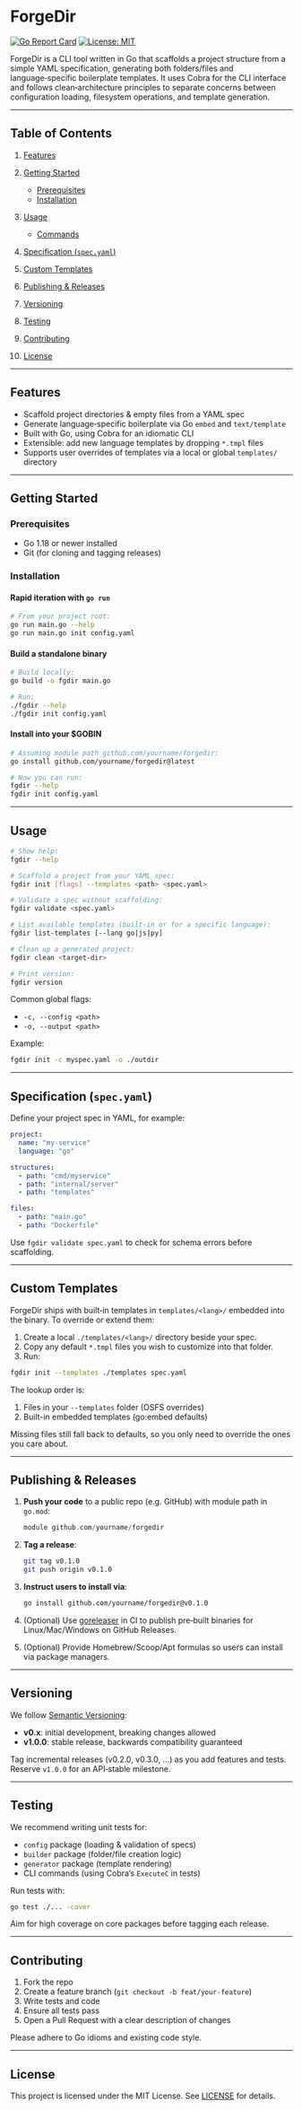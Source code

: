 # ForgeDir

[![Go Report Card](https://goreportcard.com/badge/github.com/KoHorizon/ForgeDir)](https://goreportcard.com/report/github.com/KoHorizon/ForgeDir)
[![License: MIT](https://img.shields.io/badge/License-MIT-yellow.svg)](LICENSE)

ForgeDir is a CLI tool written in Go that scaffolds a project structure from a simple YAML specification, generating both folders/files and language‑specific boilerplate templates. It uses Cobra for the CLI interface and follows clean‑architecture principles to separate concerns between configuration loading, filesystem operations, and template generation.

---

## Table of Contents

1. [Features](#features)
2. [Getting Started](#getting-started)

   * [Prerequisites](#prerequisites)
   * [Installation](#installation)
3. [Usage](#usage)

   * [Commands](#commands)
4. [Specification (`spec.yaml`)](#specification-specyaml)
5. [Custom Templates](#custom-templates)
6. [Publishing & Releases](#publishing--releases)
7. [Versioning](#versioning)
8. [Testing](#testing)
9. [Contributing](#contributing)
10. [License](#license)

---

## Features

* Scaffold project directories & empty files from a YAML spec
* Generate language‑specific boilerplate via Go `embed` and `text/template`
* Built with Go, using Cobra for an idiomatic CLI
* Extensible: add new language templates by dropping `*.tmpl` files
* Supports user overrides of templates via a local or global `templates/` directory

---

## Getting Started

### Prerequisites

* Go 1.18 or newer installed
* Git (for cloning and tagging releases)

### Installation

#### Rapid iteration with `go run`

```bash
# From your project root:
go run main.go --help
go run main.go init config.yaml
```

#### Build a standalone binary

```bash
# Build locally:
go build -o fgdir main.go

# Run:
./fgdir --help
./fgdir init config.yaml
```

#### Install into your \$GOBIN

```bash
# Assuming module path github.com/yourname/forgedir:
go install github.com/yourname/forgedir@latest

# Now you can run:
fgdir --help
fgdir init config.yaml
```

---

## Usage

```bash
# Show help:
fgdir --help

# Scaffold a project from your YAML spec:
fgdir init [flags] --templates <path> <spec.yaml>

# Validate a spec without scaffolding:
fgdir validate <spec.yaml>

# List available templates (built-in or for a specific language):
fgdir list-templates [--lang go|js|py]

# Clean up a generated project:
fgdir clean <target-dir>

# Print version:
fgdir version
```

Common global flags:

* `-c, --config <path>`
* `-o, --output <path>`

Example:

```bash
fgdir init -c myspec.yaml -o ./outdir
```

---

## Specification (`spec.yaml`)

Define your project spec in YAML, for example:

```yaml
project:
  name: "my-service"
  language: "go"

structures:
  - path: "cmd/myservice"
  - path: "internal/server"
  - path: "templates"

files:
  - path: "main.go"
  - path: "Dockerfile"
```

Use `fgdir validate spec.yaml` to check for schema errors before scaffolding.

---

## Custom Templates

ForgeDir ships with built‑in templates in `templates/<lang>/` embedded into the binary. To override or extend them:

1. Create a local `./templates/<lang>/` directory beside your spec.
2. Copy any default `*.tmpl` files you wish to customize into that folder.
3. Run:

```bash
fgdir init --templates ./templates spec.yaml
```

The lookup order is:

1. Files in your `--templates` folder (OSFS overrides)
2. Built-in embedded templates (go\:embed defaults)

Missing files still fall back to defaults, so you only need to override the ones you care about.

---

## Publishing & Releases

1. **Push your code** to a public repo (e.g. GitHub) with module path in `go.mod`:

   ```go
   module github.com/yourname/forgedir
   ```

2. **Tag a release**:

   ```bash
   git tag v0.1.0
   git push origin v0.1.0
   ```

3. **Instruct users to install via**:

   ```bash
   go install github.com/yourname/forgedir@v0.1.0
   ```

4. (Optional) Use [goreleaser](https://goreleaser.com/) in CI to publish pre‑built binaries for Linux/Mac/Windows on GitHub Releases.

5. (Optional) Provide Homebrew/Scoop/Apt formulas so users can install via package managers.

---

## Versioning

We follow [Semantic Versioning](https://semver.org/):

* **v0.x**: initial development, breaking changes allowed
* **v1.0.0**: stable release, backwards compatibility guaranteed

Tag incremental releases (v0.2.0, v0.3.0, …) as you add features and tests. Reserve `v1.0.0` for an API‑stable milestone.

---

## Testing

We recommend writing unit tests for:

* `config` package (loading & validation of specs)
* `builder` package (folder/file creation logic)
* `generator` package (template rendering)
* CLI commands (using Cobra’s `ExecuteC` in tests)

Run tests with:

```bash
go test ./... -cover
```

Aim for high coverage on core packages before tagging each release.

---

## Contributing

1. Fork the repo
2. Create a feature branch (`git checkout -b feat/your-feature`)
3. Write tests and code
4. Ensure all tests pass
5. Open a Pull Request with a clear description of changes

Please adhere to Go idioms and existing code style.

---

## License

This project is licensed under the MIT License. See [LICENSE](LICENSE) for details.
